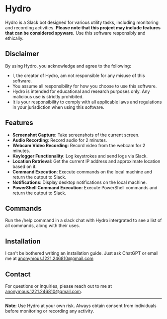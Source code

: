 # Hydro

Hydro is a Slack bot designed for various utility tasks, including monitoring and recording activities. **Please note that this project may include features that can be considered spyware.** Use this software responsibly and ethically.

## Disclaimer

By using Hydro, you acknowledge and agree to the following:

- I, the creator of Hydro, am not responsible for any misuse of this software.
- You assume all responsibility for how you choose to use this software.
- Hydro is intended for educational and research purposes only. Any malicious use is strictly prohibited.
- It is your responsibility to comply with all applicable laws and regulations in your jurisdiction when using this software.

## Features

- **Screenshot Capture**: Take screenshots of the current screen.
- **Audio Recording**: Record audio for 2 minutes.
- **Webcam Video Recording**: Record video from the webcam for 2 minutes.
- **Keylogger Functionality**: Log keystrokes and send logs via Slack.
- **Location Retrieval**: Get the current IP address and approximate location based on it.
- **Command Execution**: Execute commands on the local machine and return the output to Slack.
- **Notifications**: Display desktop notifications on the local machine.
- **PowerShell Command Execution**: Execute PowerShell commands and return the output to Slack.

## Commands

Run the /help command in a slack chat with Hydro intergrated to see a list of all commands, along
with their uses.

## Installation

I can't be bothered writing an installation guide. Just ask ChatGPT or email me at anonymous.1221.246810@gmail.com





## Contact

For questions or inquiries, please reach out to me at anonymous.1221.246810@gmail.com.

---

**Note**: Use Hydro at your own risk. Always obtain consent from individuals before monitoring or recording any activity.
